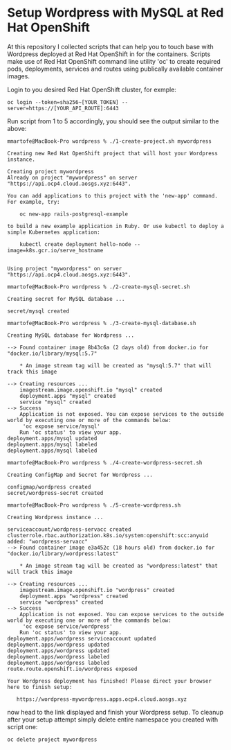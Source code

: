 # Setup Wordpress with MySQL at Red Hat OpenShift

At this repository I collected scripts that can help you to touch base with Wordpress deployed at Red Hat OpenShift in for the containers.
Scripts make use of Red Hat OpenShift command line utility 'oc' to create required pods, deployments, services and routes using publically available container images.

Login to you desired Red Hat OpenShift cluster, for exmple:

`` oc login --token=sha256~[YOUR_TOKEN] --server=https://[YOUR_API_ROUTE]:6443 ``

Run script from 1 to 5 accordingly, you should see the output similar to the above:

```
mmartofe@MacBook-Pro wordpress % ./1-create-project.sh mywordpress

Creating new Red Hat OpenShift project that will host your Wordpress instance.

Creating project mywordpress
Already on project "mywordpress" on server "https://api.ocp4.cloud.aosgs.xyz:6443".

You can add applications to this project with the 'new-app' command. For example, try:

    oc new-app rails-postgresql-example

to build a new example application in Ruby. Or use kubectl to deploy a simple Kubernetes application:

    kubectl create deployment hello-node --image=k8s.gcr.io/serve_hostname


Using project "mywordpress" on server "https://api.ocp4.cloud.aosgs.xyz:6443".

mmartofe@MacBook-Pro wordpress % ./2-create-mysql-secret.sh

Creating secret for MySQL database ...

secret/mysql created

mmartofe@MacBook-Pro wordpress % ./3-create-mysql-database.sh

Creating MySQL database for Wordpress ...

--> Found container image 8b43c6a (2 days old) from docker.io for "docker.io/library/mysql:5.7"

    * An image stream tag will be created as "mysql:5.7" that will track this image

--> Creating resources ...
    imagestream.image.openshift.io "mysql" created
    deployment.apps "mysql" created
    service "mysql" created
--> Success
    Application is not exposed. You can expose services to the outside world by executing one or more of the commands below:
     'oc expose service/mysql'
    Run 'oc status' to view your app.
deployment.apps/mysql updated
deployment.apps/mysql labeled
deployment.apps/mysql labeled

mmartofe@MacBook-Pro wordpress % ./4-create-wordpress-secret.sh

Creating ConfigMap and Secret for Wordpress ...

configmap/wordpress created
secret/wordpress-secret created

mmartofe@MacBook-Pro wordpress % ./5-create-wordpress.sh

Creating Wordpress instance ...

serviceaccount/wordpress-servacc created
clusterrole.rbac.authorization.k8s.io/system:openshift:scc:anyuid added: "wordpress-servacc"
--> Found container image e3a452c (18 hours old) from docker.io for "docker.io/library/wordpress:latest"

    * An image stream tag will be created as "wordpress:latest" that will track this image

--> Creating resources ...
    imagestream.image.openshift.io "wordpress" created
    deployment.apps "wordpress" created
    service "wordpress" created
--> Success
    Application is not exposed. You can expose services to the outside world by executing one or more of the commands below:
     'oc expose service/wordpress'
    Run 'oc status' to view your app.
deployment.apps/wordpress serviceaccount updated
deployment.apps/wordpress updated
deployment.apps/wordpress updated
deployment.apps/wordpress labeled
deployment.apps/wordpress labeled
route.route.openshift.io/wordpress exposed

Your Wordpress deployment has finished! Please direct your browser here to finish setup:

   https://wordpress-mywordpress.apps.ocp4.cloud.aosgs.xyz
```
now head to the link displayed and finish your Wordpress setup.
To cleanup after your setup attempt simply delete entire namespace you created with script one:
```
oc delete project mywordpress
```
